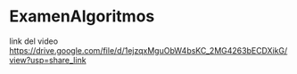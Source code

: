 # ExamenAlgoritmos
link del video
https://drive.google.com/file/d/1ejzqxMguObW4bsKC_2MG4263bECDXikG/view?usp=share_link
